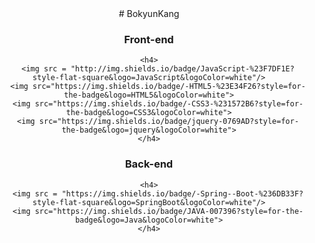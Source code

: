 <div align="center">
# BokyunKang

### Front-end
    <h4>
        <img src = "http://img.shields.io/badge/JavaScript-%23F7DF1E?style-flat-square&logo=JavaScript&logoColor=white"/>
        <img src="https://img.shields.io/badge/-HTML5-%23E34F26?style=for-the-badge&logo=HTML5&logoColor=white">
        <img src="https://img.shields.io/badge/-CSS3-%231572B6?style=for-the-badge&logo=CSS3&logoColor=white">
        <img src="https://img.shields.io/badge/jquery-0769AD?style=for-the-badge&logo=jquery&logoColor=white">
    </h4>
### Back-end
    <h4>
        <img src = "https://img.shields.io/badge/-Spring--Boot-%236DB33F?style-flat-square&logo=SpringBoot&logoColor=white"/>
        <img src="https://img.shields.io/badge/JAVA-007396?style=for-the-badge&logo=Java&logoColor=white">
    </h4>
</div>
